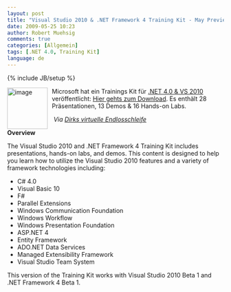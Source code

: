 ```yaml
---
layout: post
title: "Visual Studio 2010 & .NET Framework 4 Training Kit - May Preview"
date: 2009-05-25 10:23
author: Robert Muehsig
comments: true
categories: [Allgemein]
tags: [.NET 4.0, Training Kit]
language: de
---
```

{% include JB/setup %}
<p><a href="{{BASE_PATH}}/assets/wp-images-de/image747.png"><img style="border-right-width: 0px; margin: 0px 10px 0px 0px; display: inline; border-top-width: 0px; border-bottom-width: 0px; border-left-width: 0px" title="image" border="0" alt="image" align="left" src="{{BASE_PATH}}/assets/wp-images-de/image-thumb725.png" width="94" height="96" /></a>Microsoft hat ein Trainings Kit für <a href="http://www.microsoft.com/downloads/details.aspx?FamilyId=922B4655-93D0-4476-BDA4-94CF5F8D4814&amp;displaylang=en">.NET 4.0 &amp; VS 2010</a> veröffentlicht: <a href="http://www.microsoft.com/downloads/details.aspx?FamilyID=752CB725-969B-4732-A383-ED5740F02E93&amp;displaylang=en">Hier gehts zum Download</a>. Es enthält 28 Präsentationen, 13 Demos &amp; 16 Hands-on Labs.</p>  <p>&#160;<em>Via </em><a href="http://blogs.msdn.com/dirkpr/default.aspx"><em>Dirks virtuelle Endlosschleife</em></a></p> 
<!--more-->
  <p></p>  <p><strong>Overview</strong><a name="Description"></a></p>  <p>The Visual Studio 2010 and .NET Framework 4 Training Kit includes presentations, hands-on labs, and demos. This content is designed to help you learn how to utilize the Visual Studio 2010 features and a variety of framework technologies including: </p>  <ul>   <li>C# 4.0 </li>    <li>Visual Basic 10 </li>    <li>F# </li>    <li>Parallel Extensions </li>    <li>Windows Communication Foundation </li>    <li>Windows Workflow </li>    <li>Windows Presentation Foundation </li>    <li>ASP.NET 4 </li>    <li>Entity Framework </li>    <li>ADO.NET Data Services </li>    <li>Managed Extensibility Framework </li>    <li>Visual Studio Team System </li> </ul> This version of the Training Kit works with Visual Studio 2010 Beta 1 and .NET Framework 4 Beta 1.   
